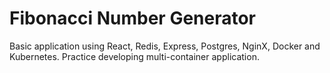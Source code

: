 # Fibonacci Number Generator

Basic application using React, Redis, Express, Postgres, NginX, Docker and Kubernetes. Practice developing multi-container application.